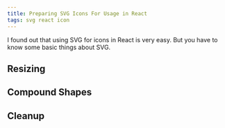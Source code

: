```yaml
---
title: Preparing SVG Icons For Usage in React
tags: svg react icon
---
```


I found out that using SVG for icons in React is very easy. But you have to know some basic things about SVG.

## Resizing

## Compound Shapes

## Cleanup
